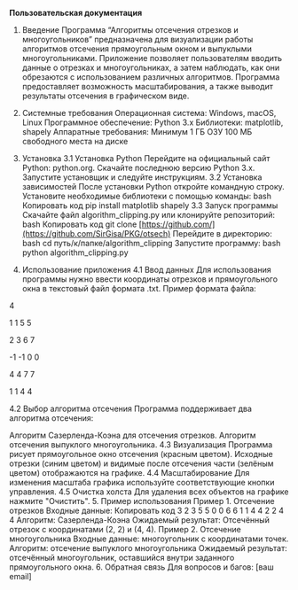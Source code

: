 **Пользовательская документация**
1. Введение
Программа “Алгоритмы отсечения отрезков и многоугольников” предназначена для визуализации работы алгоритмов отсечения прямоугольным окном и выпуклыми многоугольниками. Приложение позволяет пользователям вводить данные о отрезках и многоугольниках, а затем наблюдать, как они обрезаются с использованием различных алгоритмов. Программа предоставляет возможность масштабирования, а также выводит результаты отсечения в графическом виде.

2. Системные требования
Операционная система: Windows, macOS, Linux
Программное обеспечение:
Python 3.x
Библиотеки: matplotlib, shapely
Аппаратные требования:
Минимум 1 ГБ ОЗУ
100 МБ свободного места на диске
3. Установка
3.1 Установка Python
Перейдите на официальный сайт Python: python.org.
Скачайте последнюю версию Python 3.x.
Запустите установщик и следуйте инструкциям.
3.2 Установка зависимостей
После установки Python откройте командную строку.
Установите необходимые библиотеки с помощью команды:
bash
Копировать код
pip install matplotlib shapely
3.3 Запуск программы
Скачайте файл algorithm_clipping.py или клонируйте репозиторий:
bash
Копировать код
git clone [https://github.com/](https://github.com/SirGisa/PKG/otsech)
Перейдите в директорию:
bash cd путь/к/папке/algorithm_clipping
Запустите программу:
bash python algorithm_clipping.py
4. Использование приложения
4.1 Ввод данных
Для использования программы нужно ввести координаты отрезков и прямоугольного окна в текстовый файл формата .txt. Пример формата файла:

4

1 1 5 5

2 3 6 7

-1 -1 0 0

4 4 7 7

1 1 4 4

4.2 Выбор алгоритма отсечения
Программа поддерживает два алгоритма отсечения:

Алгоритм Сазерленда-Коэна для отсечения отрезков.
Алгоритм отсечения выпуклого многоугольника.
4.3 Визуализация
Программа рисует прямоугольное окно отсечения (красным цветом).
Исходные отрезки (синим цветом) и видимые после отсечения части (зелёным цветом) отображаются на графике.
4.4 Масштабирование
Для изменения масштаба графика используйте соответствующие кнопки управления.
4.5 Очистка холста
Для удаления всех объектов на графике нажмите "Очистить".
5. Пример использования
Пример 1. Отсечение отрезков
Входные данные:
Копировать код
3
2 3 5 5
0 0 6 6
1 1 4 4
2 2 4 4
Алгоритм: Сазерленда-Коэна
Ожидаемый результат: Отсечённый отрезок с координатами (2, 2) и (4, 4).
Пример 2. Отсечение многоугольника
Входные данные: многоугольник с координатами точек.
Алгоритм: отсечение выпуклого многоугольника
Ожидаемый результат: отсечённый многоугольник, оставшийся внутри заданного прямоугольного окна.
6. Обратная связь
Для вопросов и багов: [ваш email]
